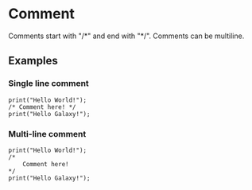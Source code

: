 
# Comment

Comments start with "/\*" and end with "\*/". Comments can be multiline.

## Examples

### Single line comment
```
print("Hello World!");
/* Comment here! */
print("Hello Galaxy!");
```

### Multi-line comment
```
print("Hello World!");
/*
    Comment here!
*/
print("Hello Galaxy!");
```
